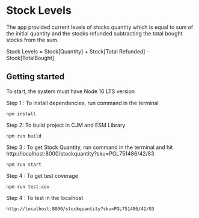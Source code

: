 # Stock Levels

The app provided current levels of stocks quantity which is equal to sum of the initial quantity and the stocks refunded subtracting the total bought stocks from the sum.

Stock Levels = Stock[Quantity] + Stock[Total Refunded] - Stock[TotalBought]

## Getting started

To start, the system must have Node 16 LTS version

Step 1 : To install dependencies, run command in the terminal

```
npm install
```

Step 2: To build project in CJM and ESM Library

```
npm run build
```

Step 3 : To get Stock Quantity, run command in the terminal and hit http://localhost:8000/stockquantity?sku=PGL751486/42/83
```
npm run start
```

Step 4 : To get test coverage

```
npm run test:cov
```

Step 4 : To test in the localhost

```
http://localhost:8000/stockquantity?sku=PGL751486/42/83
```
